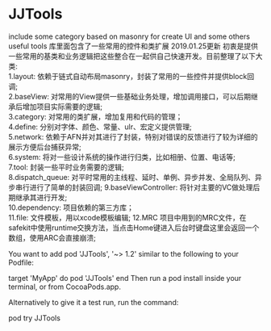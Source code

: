 # JJTools
include some category based on masonry for create UI  and some others useful tools 
库里面包含了一些常用的控件和类扩展
2019.01.25更新 初衷是提供一些常用的基类和业务逻辑把这些整合在一起供自己快速开发。目前整理了以下大类:         
1.layout:
依赖于链式自动布局masonry，封装了常用的一些控件并提供block回调;      
2.baseView:
对常用的View提供一些基础业务处理，增加调用接口，可以后期继承后增加项目实际需要的逻辑;    
3.category:
对常用的类扩展，增加复用和代码的管理；     
4.define:
分别对字体、颜色、常量、ulr、宏定义提供管理;    
5.network:
依赖于AFN并对其进行了封装，特别对错误的反馈进行了较为详细的展示方便后台捕获异常;    
6.system:
将对一些设计系统的操作进行归类，比如相册、位置、电话等;   
7.tool:
封装一些平时业务需要的逻辑;           
8.dispatch_queue:
对平时常用的主线程、延时、单例、异步并发、全局队列、异步串行进行了简单的封装回调;
9.baseViewController:
将针对主要的VC做处理后期继承其进行开发;                               
10.dependency:
项目依赖的第三方库；                
11.file:
文件模板，用以xcode模板编辑;
12.MRC
项目中用到的MRC文件，在safekit中使用runtime交换方法，当点击Home键进入后台时键盘这里会返回一个数组，使用ARC会直接崩溃;

You want to add pod 'JJTools', '~> 1.2' similar to the following to your Podfile:

target 'MyApp' do
  pod 'JJTools'
end
Then run a pod install inside your terminal, or from CocoaPods.app.

Alternatively to give it a test run, run the command:

pod try JJTools

